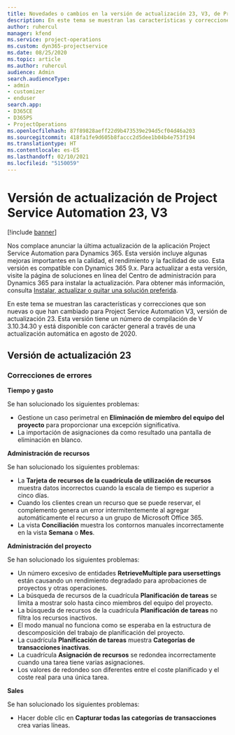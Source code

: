 ```yaml
---
title: Novedades o cambios en la versión de actualización 23, V3, de Project Service Automation
description: En este tema se muestran las características y correcciones que están disponibles en la versión de actualización 23, V3, de Project Service Automation.
author: ruhercul
manager: kfend
ms.service: project-operations
ms.custom: dyn365-projectservice
ms.date: 08/25/2020
ms.topic: article
ms.author: ruhercul
audience: Admin
search.audienceType:
- admin
- customizer
- enduser
search.app:
- D365CE
- D365PS
- ProjectOperations
ms.openlocfilehash: 87f89828aeff22d9b473539e294d5cf04d46a203
ms.sourcegitcommit: 418fa1fe9d605b8faccc2d5dee1b04b4e753f194
ms.translationtype: HT
ms.contentlocale: es-ES
ms.lasthandoff: 02/10/2021
ms.locfileid: "5150059"
---
```

# <a name="project-service-automation-update-release-23-v3"></a>Versión de actualización de Project Service Automation 23, V3

[!include [banner](../includes/psa-now-project-operations.md)]

Nos complace anunciar la última actualización de la aplicación Project Service Automation para Dynamics 365. Esta versión incluye algunas mejoras importantes en la calidad, el rendimiento y la facilidad de uso. Esta versión es compatible con Dynamics 365 9.x. Para actualizar a esta versión, visite la página de soluciones en línea del Centro de administración para Dynamics 365 para instalar la actualización. Para obtener más información, consulta [Instalar, actualizar o quitar una solución preferida](https://docs.microsoft.com/power-platform/admin/install-remove-preferred-solution).

En este tema se muestran las características y correcciones que son nuevas o que han cambiado para Project Service Automation V3, versión de actualización 23. Esta versión tiene un número de compilación de V 3.10.34.30 y está disponible con carácter general a través de una actualización automática en agosto de 2020.

## <a name="update-release-23"></a>Versión de actualización 23

### <a name="bug-fixes"></a>Correcciones de errores

**Tiempo y gasto**

Se han solucionado los siguientes problemas:
- Gestione un caso perimetral en **Eliminación de miembro del equipo del proyecto** para proporcionar una excepción significativa.
- La importación de asignaciones da como resultado una pantalla de eliminación en blanco.

**Administración de recursos**

Se han solucionado los siguientes problemas:

- La **Tarjeta de recursos de la cuadrícula de utilización de recursos** muestra datos incorrectos cuando la escala de tiempo es superior a cinco días.
- Cuando los clientes crean un recurso que se puede reservar, el complemento genera un error intermitentemente al agregar automáticamente el recurso a un grupo de Microsoft Office 365.
- La vista **Conciliación** muestra los contornos manuales incorrectamente en la vista **Semana** o **Mes**.

**Administración del proyecto**

Se han solucionado los siguientes problemas:

- Un número excesivo de entidades **RetrieveMultiple para usersettings** están causando un rendimiento degradado para aprobaciones de proyectos y otras operaciones.
- La búsqueda de recursos de la cuadrícula **Planificación de tareas** se limita a mostrar solo hasta cinco miembros del equipo del proyecto. 
- La búsqueda de recursos de la cuadrícula **Planificación de tareas** no filtra los recursos inactivos.
- El modo manual no funciona como se esperaba en la estructura de descomposición del trabajo de planificación del proyecto.
- La cuadrícula **Planificación de tareas** muestra **Categorías de transacciones inactivas**.
- La cuadrícula **Asignación de recursos** se redondea incorrectamente cuando una tarea tiene varias asignaciones.
- Los valores de redondeo son diferentes entre el coste planificado y el coste real para una única tarea.

**Sales**

Se han solucionado los siguientes problemas:

- Hacer doble clic en **Capturar todas las categorías de transacciones** crea varias líneas.
